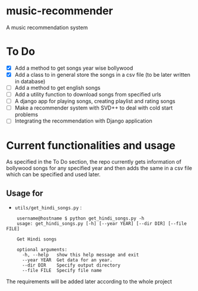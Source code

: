 # music-recommender
A music recommendation system 

# To Do
- [x] Add a method to get songs year wise bollywood
- [x] Add a class to in general store the songs in a csv file (to be later written in database)
- [ ] Add a method to get english songs
- [ ] Add a utility function to download songs from specified urls
- [ ] A django app for playing songs, creating playlist and rating songs
- [ ] Make a recommender system with SVD++ to deal with cold start problems
- [ ] Integrating the recommendation with Django application

# Current functionalities and usage

As specified in the To Do section, the repo currently gets information of bollywood songs for any specified year and then adds the same in a csv file which can be specified and used later.

## Usage for 
- ```utils/get_hindi_songs.py``` :
```
    username@hostname $ python get_hindi_songs.py -h
    usage: get_hindi_songs.py [-h] [--year YEAR] [--dir DIR] [--file FILE]

    Get Hindi songs

    optional arguments:
      -h, --help   show this help message and exit
      --year YEAR  Get data for an year.
      --dir DIR    Specify output directory
      --file FILE  Specify file name
 ```
 
 The requirements will be added later according to the whole project
